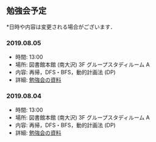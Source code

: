 ## 勉強会予定
*日時や内容は変更される場合がございます．

### 2019.08.05
- 時間: 13:00 
- 場所: 図書館本館 (南大沢) 3F グループスタディルーム A
- 内容: 再帰，DFS・BFS，動的計画法 (DP)
- 詳細: [勉強会の資料](./README.md)

### 2019.08.04
- 時間: 13:00 
- 場所: 図書館本館 (南大沢) 3F グループスタディルーム A
- 内容: 再帰，DFS・BFS，動的計画法 (DP)
- 詳細: [勉強会の資料](./README.md)
